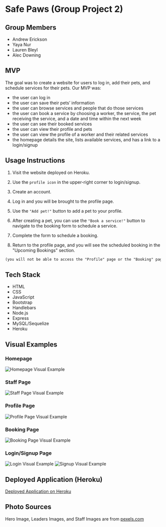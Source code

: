 # Safe Paws (Group Project 2)

## Group Members
  - Andrew Erickson
  - Yaya Nur
  - Lauren Bleyl
  - Alec Downing

## MVP

The goal was to create a website for users to log in, add their pets, and schedule services for their pets. Our MVP was:
  - the user can log in
  - the user can save their pets’ information
  - the user can browse services and people that do those services
  - the user can book a service by choosing a worker, the service, the pet receiving the service, and a date and time within the next week
  - the user can see their booked services
  - the user can view their profile and pets
  - the user can view the profile of a worker and their related services
  - the homepage details the site, lists available services, and has a link to a login/signup

## Usage Instructions

1. Visit the website deployed on Heroku.

2. Use the ```profile icon``` in the upper-right corner to login/signup. 

3. Create an account.

4. Log in and you will be brought to the profile page.

5. Use the ```"Add pet!"``` button to add a pet to your profile.

6. After creating a pet, you can use the ```"Book a service!"``` button to navigate to the booking form to schedule a service.

7. Complete the form to schedule a booking.

8. Return to the profile page, and you will see the scheduled booking in the "Upcoming Bookings" section.

  ```md
  (you will not be able to access the "Profile" page or the "Booking" page unless you are signed in)
  ```
## Tech Stack
  - HTML
  - CSS
  - JavaScript
  - Bootstrap
  - Handlebars
  - Node.js
  - Express
  - MySQL/Sequelize
  - Heroku

## Visual Examples

### Homepage
![Homepage Visual Example](./public/img/readme-visuals/homepage.png)

### Staff Page
![Staff Page Visual Example](./public/img/readme-visuals/staff.png)

### Profile Page
![Profile Page Visual Example](./public/img/readme-visuals/profile.png)

### Booking Page
![Booking Page Visual Example](./public/img/readme-visuals/booking.png)

### Login/Signup Page
![Login Visual Example](./public/img/readme-visuals/login.png)
![Signup Visual Example](./public/img/readme-visuals/signup.png)

## Deployed Application (Heroku)

[Deployed Application on Heroku](https://safe-paws-da967720d734.herokuapp.com/)

## Photo Sources

Hero Image, Leaders Images, and Staff Images are from [pexels.com](https://www.pexels.com)
